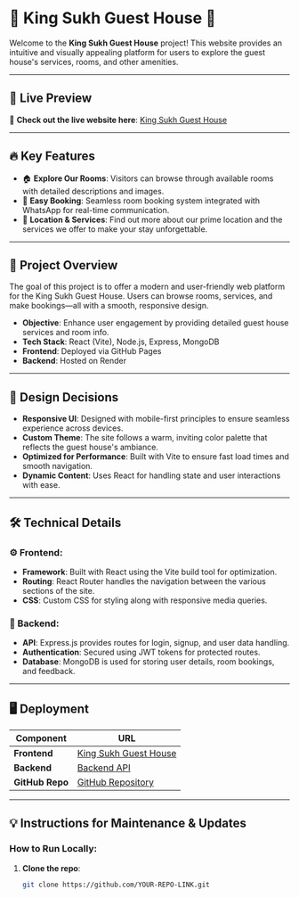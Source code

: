 # 🌟 King Sukh Guest House 🌟

Welcome to the **King Sukh Guest House** project! This website provides an intuitive and visually appealing platform for users to explore the guest house's services, rooms, and other amenities.

---

## 🚀 Live Preview

🎉 **Check out the live website here**: [King Sukh Guest House](https://king-sukh-frontend.onrender.com)

---

## 🔥 Key Features
- 🏠 **Explore Our Rooms**: Visitors can browse through available rooms with detailed descriptions and images.
- 📅 **Easy Booking**: Seamless room booking system integrated with WhatsApp for real-time communication.
- 📍 **Location & Services**: Find out more about our prime location and the services we offer to make your stay unforgettable.
  
---

## 📜 Project Overview
The goal of this project is to offer a modern and user-friendly web platform for the King Sukh Guest House. Users can browse rooms, services, and make bookings—all with a smooth, responsive design.

- **Objective**: Enhance user engagement by providing detailed guest house services and room info.
- **Tech Stack**: React (Vite), Node.js, Express, MongoDB
- **Frontend**: Deployed via GitHub Pages
- **Backend**: Hosted on Render

---

## 🎨 Design Decisions
- **Responsive UI**: Designed with mobile-first principles to ensure seamless experience across devices.
- **Custom Theme**: The site follows a warm, inviting color palette that reflects the guest house's ambiance.
- **Optimized for Performance**: Built with Vite to ensure fast load times and smooth navigation.
- **Dynamic Content**: Uses React for handling state and user interactions with ease.

---

## 🛠️ Technical Details

### ⚙️ Frontend:
- **Framework**: Built with React using the Vite build tool for optimization.
- **Routing**: React Router handles the navigation between the various sections of the site.
- **CSS**: Custom CSS for styling along with responsive media queries.

### 🔐 Backend:
- **API**: Express.js provides routes for login, signup, and user data handling.
- **Authentication**: Secured using JWT tokens for protected routes.
- **Database**: MongoDB is used for storing user details, room bookings, and feedback.

---

## 🖥️ Deployment

| **Component**    | **URL**                                     |
|------------------|---------------------------------------------|
| **Frontend**     | [King Sukh Guest House](https://king-sukh-frontend.onrender.com) |
| **Backend**      | [Backend API](https://king-sukh-backend.onrender.com) |
| **GitHub Repo**  | [GitHub Repository](https://github.com/YOUR-REPO-LINK) |

---

## 💡 Instructions for Maintenance & Updates

### How to Run Locally:
1. **Clone the repo**: 
   ```bash
   git clone https://github.com/YOUR-REPO-LINK.git
